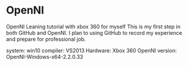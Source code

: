 # OpenNI
OpenNI Leaning tutorial with xbox 360 for myself
This is my first step in both GitHub and OpenNI.
I plan to using GitHub to record my experience and prepare for professional job.

system: win10
compiler: VS2013
Hardware: Xbox 360 
OpenNI version: OpenNI-Windows-x64-2.2.0.33



